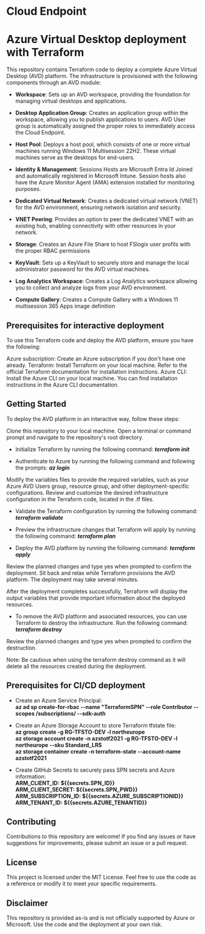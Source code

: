 # Cloud Endpoint
# Azure Virtual Desktop deployment with Terraform
This repository contains Terraform code to deploy a complete Azure Virtual Desktop (AVD) platform. The infrastructure is provisioned with the following components through an AVD module:

- **Workspace**: Sets up an AVD workspace, providing the foundation for managing virtual desktops and applications.

- **Desktop Application Group**: Creates an application group within the workspace, allowing you to publish applications to users. AVD User group is automatically assigned the proper roles to immediately access the Cloud Endpoint.

- **Host Pool**: Deploys a host pool, which consists of one or more virtual machines running Windows 11 Multisession 22H2. These virtual machines serve as the desktops for end-users.

- **Identity & Management**: Sessions Hosts are Microsoft Entra Id Joined and automatically registered in Microsoft Intune. Session hosts also have the Azure Monitor Agent (AMA) extension installed for monitoring purposes.

- **Dedicated Virtual Network**: Creates a dedicated virtual network (VNET) for the AVD environment, ensuring network isolation and security.

- **VNET Peering**: Provides an option to peer the dedicated VNET with an existing hub, enabling connectivity with other resources in your network.

- **Storage**: Creates an Azure File Share to host FSlogix user profils with the proper RBAC permissions

- **KeyVault**: Sets up a KeyVault to securely store and manage the local administrator password for the AVD virtual machines.

- **Log Analytics Workspace**: Creates a Log Analytics workspace allowing you to collect and analyze logs from your AVD environment.

- **Compute Gallery**: Creates a Compute Gallery with a Windows 11 multisession 365 Apps image definition

## Prerequisites for interactive deployment
To use this Terraform code and deploy the AVD platform, ensure you have the following:

Azure subscription: Create an Azure subscription if you don't have one already.
Terraform: Install Terraform on your local machine. Refer to the official Terraform documentation for installation instructions.
Azure CLI: Install the Azure CLI on your local machine. You can find installation instructions in the Azure CLI documentation.

## Getting Started
To deploy the AVD platform in an interactive way, follow these steps:

Clone this repository to your local machine.
Open a terminal or command prompt and navigate to the repository's root directory.

- Initialize Terraform by running the following command:
**_terraform init_**

- Authenticate to Azure by running the following command and following the prompts:
**_az login_**

Modify the variables files to provide the required variables, such as your Azure AVD Users group, resource group, and other deployment-specific configurations.
Review and customize the desired infrastructure configuration in the Terraform code, located in the .tf files.

- Validate the Terraform configuration by running the following command:
**_terraform validate_**

- Preview the infrastructure changes that Terraform will apply by running the following command:
**_terraform plan_**

- Deploy the AVD platform by running the following command:
**_terraform apply_**

Review the planned changes and type yes when prompted to confirm the deployment.
Sit back and relax while Terraform provisions the AVD platform. The deployment may take several minutes.

After the deployment completes successfully, Terraform will display the output variables that provide important information about the deployed resources.

- To remove the AVD platform and associated resources, you can use Terraform to destroy the infrastructure. Run the following command:
**_terraform destroy_**

Review the planned changes and type yes when prompted to confirm the destruction.

Note: Be cautious when using the terraform destroy command as it will delete all the resources created during the deployment.

## Prerequisites for CI/CD deployment
- Create an Azure Service Principal:<br>
**az ad sp create-for-rbac --name "TerraformSPN" --role Contributor --scopes /subscriptions/ --sdk-auth**

- Create an Azure Storage Account to store Terraform tfstate file:<br>
**az group create -g RG-TFSTO-DEV -l northeurope**<br>
**az storage account create -n azstotf2021 -g RG-TFSTO-DEV -l northeurope --sku Standard_LRS**<br>
**az storage container create -n terraform-state --account-name azstotf2021**

- Create GitHub Secrets to securely pass SPN secrets and Azure information:<br>
**ARM_CLIENT_ID: ${{secrets.SPN_ID}}**<br>
**ARM_CLIENT_SECRET: ${{secrets.SPN_PWD}}**<br>
**ARM_SUBSCRIPTION_ID: ${{secrets.AZURE_SUBSCRIPTIONID}}**<br>
**ARM_TENANT_ID: ${{secrets.AZURE_TENANTID}}**

## Contributing
Contributions to this repository are welcome! If you find any issues or have suggestions for improvements, please submit an issue or a pull request.

## License
This project is licensed under the MIT License. Feel free to use the code as a reference or modify it to meet your specific requirements.

## Disclaimer
This repository is provided as-is and is not officially supported by Azure or Microsoft. Use the code and the deployment at your own risk.

